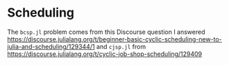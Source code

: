 # Scheduling

The `bcsp.jl` problem comes from this Discourse question I answered <https://discourse.julialang.org/t/beginner-basic-cyclic-scheduling-new-to-julia-and-scheduling/129344/1> and `cjsp.jl` from <https://discourse.julialang.org/t/cyclic-job-shop-scheduling/129409>